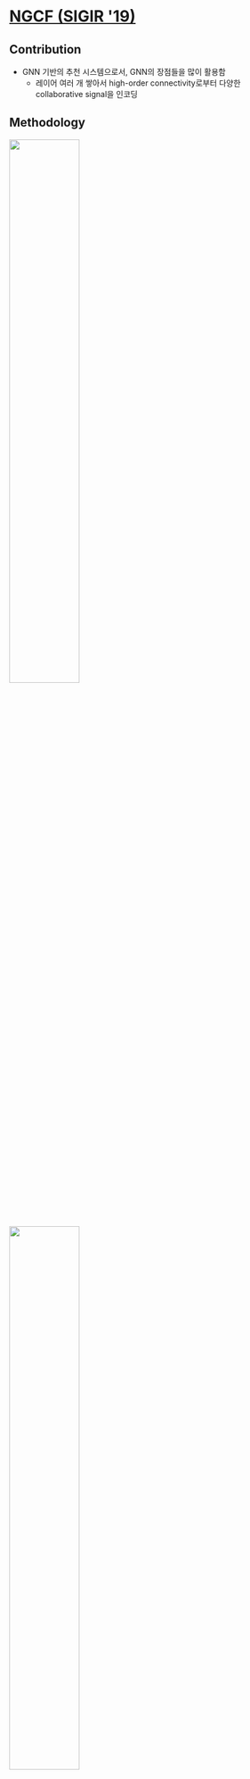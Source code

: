# [NGCF (SIGIR '19)]()


## Contribution
* GNN 기반의 추천 시스템으로서, GNN의 장점들을 많이 활용함
  * 레이어 여러 개 쌓아서 high-order connectivity로부터 다양한 collaborative signal을 인코딩

## Methodology
<img src="https://user-images.githubusercontent.com/59331040/226504763-6c675877-9b5d-45cd-8246-caa524e3d135.jpg" width="50%">
<img src="https://user-images.githubusercontent.com/59331040/226504757-094357ef-f547-41a7-86cc-de3aff03c4c0.jpg" width="50%">

